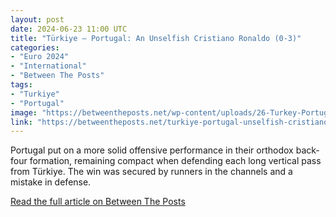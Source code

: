 ```yaml
---
layout: post
date: 2024-06-23 11:00 UTC
title: "Türkiye — Portugal: An Unselfish Cristiano Ronaldo (0-3)"
categories:
- "Euro 2024"
- "International"
- "Between The Posts"
tags:
- "Turkiye"
- "Portugal"
image: "https://betweentheposts.net/wp-content/uploads/26-Turkey-Portugal-FREE-1024x574.jpeg"
link: "https://betweentheposts.net/turkiye-portugal-unselfish-cristiano-ronaldo-0-3/"
---
```


Portugal put on a more solid offensive performance in their orthodox back-four formation, remaining compact when defending each long vertical pass from Türkiye. The win was secured by runners in the channels and a mistake in defense.

<!---more---> 

[Read the full article on Between The Posts](https://betweentheposts.net/turkiye-portugal-unselfish-cristiano-ronaldo-0-3/)
